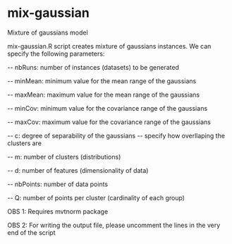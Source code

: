 # mix-gaussian
Mixture of gaussians model

mix-gaussian.R script creates mixture of gaussians instances. We can specify the following parameters:

-- nbRuns: number of instances (datasets) to be generated

-- minMean: minimum value for the mean range of the gaussians

-- maxMean: maximum value for the mean range of the gaussians

-- minCov: minimum value for the covariance range of the gaussians

-- maxCov: maximum value for the covariance range of the gaussians

-- c: degree of separability of the gaussians -- specify how overllaping the clusters are

-- m: number of clusters (distributions)

-- d: number of features (dimensionality of data)

-- nbPoints: number of data points

-- Q: number of points per cluster (cardinality of each group)

OBS 1: Requires mvtnorm package

OBS 2: For writing the output file, please uncomment the lines in the very end of the script
